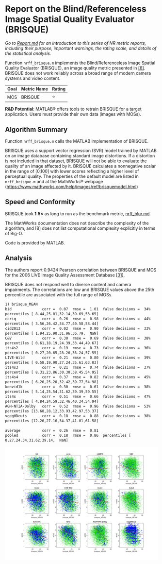 # Report on the Blind/Referenceless Image Spatial Quality Evaluator (BRISQUE)

_Go to [Report.md](Report.md) for an introduction to this series of NR metric reports, including their purpose, important warnings, the rating scale, and details of the statistical analysis._ 

Function `nrff_brisque.m` implements the Blind/Referenceless Image Spatial Quality Evaluator (BRISQUE), an image quality metric presented in [[8]](Publications.md). BRISQUE does not work reliably across a broad range of modern camera systems and video content. 

Goal|Metric Name|Rating
----|-----------|------
MOS|BRISQUE|:star:

__R&D Potential__: MATLAB® offers tools to retrain BRISQUE for a target application. Users must provide their own data (images with MOSs). 

## Algorithm Summary
Function `nrff_brisque.m` calls the MATLAB implementation of BRISQUE.

BRISQUE uses a support vector regression (SVR) model trained by MATLAB on an image database containing standard image distortions. If a distortion is not included in that dataset, BRISQUE will not be able to evaluate the quality of an image affected by it. BRISQUE calculates a nonnegative scalar in the range of [0,100] with lower scores reflecting a higher level of perceptual quality. The properties of the default model are listed in `nrff_brisque.m` and at the MathWorks® webpage (https://www.mathworks.com/help/images/ref/brisquemodel.html)

## Speed and Conformity
BRISQUE took __1.5×__ as long to run as the benchmark metric, [nrff_blur.md](ReportBlur.md). 

The MathWorks documentation does not describe the complexity of the algorithm, and [8] does not list computational complexity explicitly in terms of Big-O. 

Code is provided by MATLAB.

## Analysis
The authors report 0.9424 Pearson correlation between BRISQUE and MOS for the 2006 LIVE Image Quality Assessment Database [[31]](Publications.md), 

BRISQUE does not respond well to diverse content and camera impairments. The correlations are low and BRISQUE values above the 25th percentile are associated with the full range of MOSs. 
```
1) brisque_MEAN 
bid              corr =  0.07  rmse =  1.01  false decisions =  34%  percentiles [ 8.44,25.01,32.14,39.69,53.65]
ccriq            corr =  0.26  rmse =  0.98  false decisions =  44%  percentiles [ 3.56,26.42,34.77,40.58,58.44]
cid2013          corr =  0.02  rmse =  0.90  false decisions =  33%  percentiles [ 1.94,25.90,31.96,36.79,  NaN]
C&V              corr =  0.30  rmse =  0.69  false decisions =  38%  percentiles [ 0.61,18.19,24.39,33.44,49.67]
its4s2           corr =  0.19  rmse =  0.73  false decisions =  36%  percentiles [ 0.27,20.65,28.26,36.24,57.55]
LIVE-Wild        corr =  0.21  rmse =  0.80  false decisions =  39%  percentiles [ 0.58,19.90,27.24,35.61,63.03]
its4s3           corr =  0.21  rmse =  0.74  false decisions =  37%  percentiles [ 8.31,23.86,30.30,38.45,54.95]
its4s4           corr =  0.37  rmse =  0.82  false decisions =  45%  percentiles [ 6.26,25.20,32.42,39.77,54.98]
konvid1k         corr =  0.30  rmse =  0.61  false decisions =  38%  percentiles [ 5.14,25.54,31.62,39.39,59.55]
its4s            corr =  0.51  rmse =  0.66  false decisions =  47%  percentiles [ 4.84,24.59,32.46,40.34,54.94]
AGH-NTIA-Dolby   corr =  0.52  rmse =  0.96  false decisions =  53%  percentiles [13.68,28.12,33.93,42.97,53.37]
vqegHDcuts       corr =  0.18  rmse =  0.88  false decisions =  38%  percentiles [12.26,27.16,34.37,41.01,61.58]

average          corr =  0.26  rmse =  0.81
pooled           corr =  0.18  rmse =  0.86  percentiles [ 0.27,24.34,31.62,39.14,  NaN]
```
![](images/report_brisque.png)
